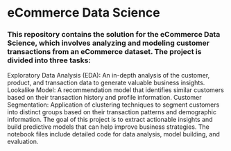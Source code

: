 # eCommerce Data Science
### This repository contains the solution for the eCommerce Data Science, which involves analyzing and modeling customer transactions from an eCommerce dataset. The project is divided into three tasks:

Exploratory Data Analysis (EDA): An in-depth analysis of the customer, product, and transaction data to generate valuable business insights.
Lookalike Model: A recommendation model that identifies similar customers based on their transaction history and profile information.
Customer Segmentation: Application of clustering techniques to segment customers into distinct groups based on their transaction patterns and demographic information.
The goal of this project is to extract actionable insights and build predictive models that can help improve business strategies. The notebook files include detailed code for data analysis, model building, and evaluation.

